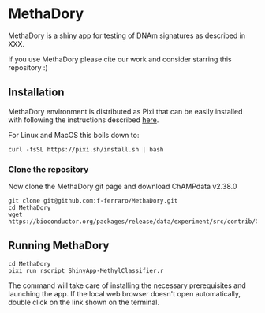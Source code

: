# MethaDory

MethaDory is a shiny app for testing of DNAm signatures as described in XXX. 

If you use MethaDory please cite our work and consider starring this repository :) 


## Installation

MethaDory environment is distributed as Pixi that can be easily installed with following the instructions described [here](https://pixi.sh/latest/).

For Linux and MacOS this boils down to:

```
curl -fsSL https://pixi.sh/install.sh | bash
```


### Clone the repository 

Now clone the MethaDory git page and download ChAMPdata v2.38.0

```
git clone git@github.com:f-ferraro/MethaDory.git
cd MethaDory
wget https://bioconductor.org/packages/release/data/experiment/src/contrib/ChAMPdata_2.38.0.tar.gz
```

## Running MethaDory 

```
cd MethaDory
pixi run rscript ShinyApp-MethylClassifier.r

```
The command will take care of installing the necessary prerequisites and launching the app.
If the local web browser doesn't open automatically, double click on the link shown on the terminal. 
